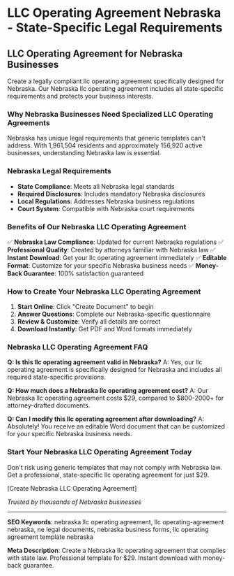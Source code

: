# LLC Operating Agreement Nebraska - State-Specific Legal Requirements

## LLC Operating Agreement for Nebraska Businesses

Create a legally compliant llc operating agreement specifically designed for Nebraska. Our Nebraska llc operating agreement includes all state-specific requirements and protects your business interests.

### Why Nebraska Businesses Need Specialized LLC Operating Agreements

Nebraska has unique legal requirements that generic templates can't address. With 1,961,504 residents and approximately 156,920 active businesses, understanding Nebraska law is essential.

### Nebraska Legal Requirements

- **State Compliance**: Meets all Nebraska legal standards
- **Required Disclosures**: Includes mandatory Nebraska disclosures
- **Local Regulations**: Addresses Nebraska business regulations
- **Court System**: Compatible with Nebraska court requirements

### Benefits of Our Nebraska LLC Operating Agreement

✅ **Nebraska Law Compliance**: Updated for current Nebraska regulations
✅ **Professional Quality**: Created by attorneys familiar with Nebraska law
✅ **Instant Download**: Get your llc operating agreement immediately
✅ **Editable Format**: Customize for your specific Nebraska business needs
✅ **Money-Back Guarantee**: 100% satisfaction guaranteed

### How to Create Your Nebraska LLC Operating Agreement

1. **Start Online**: Click "Create Document" to begin
2. **Answer Questions**: Complete our Nebraska-specific questionnaire
3. **Review & Customize**: Verify all details are correct
4. **Download Instantly**: Get PDF and Word formats immediately

### Nebraska LLC Operating Agreement FAQ

**Q: Is this llc operating agreement valid in Nebraska?**
A: Yes, our llc operating agreement is specifically designed for Nebraska and includes all required state-specific provisions.

**Q: How much does a Nebraska llc operating agreement cost?**
A: Our Nebraska llc operating agreement costs $29, compared to $800-2000+ for attorney-drafted documents.

**Q: Can I modify this llc operating agreement after downloading?**
A: Absolutely! You receive an editable Word document that can be customized for your specific Nebraska business needs.

### Start Your Nebraska LLC Operating Agreement Today

Don't risk using generic templates that may not comply with Nebraska law. Get a professional, state-specific llc operating agreement for just $29.

[Create Nebraska LLC Operating Agreement]

*Trusted by thousands of Nebraska businesses*

---

**SEO Keywords**: nebraska llc operating agreement, llc operating-agreement nebraska, ne legal documents, nebraska business forms, llc operating agreement template nebraska

**Meta Description**: Create a Nebraska llc operating agreement that complies with state law. Professional template for $29. Instant download with money-back guarantee.
